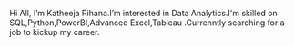 Hi All, I’m Katheeja Rihana.I’m interested in Data Analytics.I'm skilled on SQL,Python,PowerBI,Advanced Excel,Tableau .Currenntly searching for a job to kickup my career.

<!---
katheejarihana/katheejarihana is a ✨ special ✨ repository because its `README.md` (this file) appears on your GitHub profile.
You can click the Preview link to take a look at your changes.
--->
